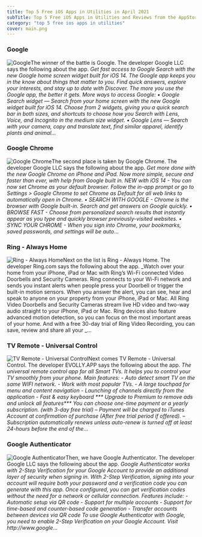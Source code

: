 ```yaml
---
title: Top 5 Free iOS Apps in Utilities in April 2021
subTitle: Top 5 Free iOS Apps in Utilities and Reviews from the AppStore in April 2021.
category: "top 5 free ios apps in utilities"
cover: main.png
---
```


### Google

![Google](https://is1-ssl.mzstatic.com/image/thumb/Purple114/v4/f1/7e/8e/f17e8ed4-1107-202b-f920-45a0cf7fd4ca/logo_gsa_ios_color-0-0-1x_U007emarketing-0-0-0-6-0-0-sRGB-0-0-0-GLES2_U002c0-512MB-85-220-0-0.png/100x100bb.png)The winner of the battle is Google. The developer Google LLC says the following about the app. _Get fast access to Google Search with the new Google home screen widget built for iOS 14. The Google app keeps you in the know about things that matter to you. Find quick answers, explore your interests, and stay up to date with Discover. The more you use the Google app, the better it gets.  More ways to access Google: • Google Search widget — Search from your home screen with the new Google widget built for iOS 14. Choose from 2 widgets, giving you a quick search bar in both sizes, and shortcuts to choose how you Search with Lens, Voice, and Incognito in the medium size widget. • Google Lens — Search with your camera, copy and translate text, find similar apparel, identify plants and animal_...

### Google Chrome

![Google Chrome](https://is4-ssl.mzstatic.com/image/thumb/Purple124/v4/00/5f/cb/005fcb70-bf4d-3ffd-953e-e728c98176f0/AppIcon-0-0-1x_U007emarketing-0-0-0-6-0-0-sRGB-0-0-0-GLES2_U002c0-512MB-85-220-0-0.png/100x100bb.png)The second place is taken by Google Chrome. The developer Google LLC says the following about the app. _Get more done with the new Google Chrome on iPhone and iPad. Now more simple, secure and faster than ever, with help from Google built in.  NEW with iOS 14 - You can now set Chrome as your default browser. Follow the in-app prompt or go to Settings > Google Chrome to set Chrome as Default for all web links to automatically open in Chrome.   • SEARCH WITH GOOGLE - Chrome is the browser with Google built-in. Search and get answers on Google quickly.   • BROWSE FAST - Choose from personalized search results that instantly appear as you type and quickly browser previously-visited websites.  • SYNC YOUR CHROME - When you sign into Chrome, your bookmarks, saved passwords, and settings will be auto_...

### Ring - Always Home

![Ring - Always Home](https://is3-ssl.mzstatic.com/image/thumb/Purple124/v4/9f/9e/57/9f9e57d8-0cb3-3f0d-d06b-103c8e4f37ae/AppIcon-NH-0-0-1x_U007emarketing-0-0-0-10-0-0-sRGB-0-0-0-GLES2_U002c0-512MB-85-220-0-0.png/100x100bb.png)Next on the list is Ring - Always Home. The developer Ring.com says the following about the app. _Watch over your home from your iPhone, iPad or Mac with Ring’s Wi-Fi connected Video Doorbells and Security Cameras.   Ring connects to your Wi-Fi network and sends you instant alerts when people press your Doorbell or trigger the built-in motion sensors. When you answer the alert, you can see, hear and speak to anyone on your property from your iPhone, iPad or Mac.   All Ring Video Doorbells and Security Cameras stream live HD video and two-way audio straight to your iPhone, iPad or Mac. Ring devices also feature advanced motion detection, so you can focus on the most important areas of your home. And with a free 30-day trial of Ring Video Recording, you can save, review and share all your _...

### TV Remote - Universal Control

![TV Remote - Universal Control](https://is4-ssl.mzstatic.com/image/thumb/Purple114/v4/ec/62/60/ec62601b-6e8c-a5d1-fcba-49458f2df9ca/AppIcon-0-0-1x_U007emarketing-0-0-0-7-0-0-sRGB-0-0-0-GLES2_U002c0-512MB-85-220-0-0.png/100x100bb.png)Next comes TV Remote - Universal Control. The developer EVOLLY.APP says the following about the app. _The universal remote control app for all Smart TVs. It helps you to control your TV smoothly from your phone.  Main features: - Auto detect smart TV on the same WIFI network.  - Work with most popular TVs. - A large touchpad for menu and content navigation - Launching of channels directly from the application - Fast & easy keyboard  *** Upgrade to Premium to remove ads and unlock all features***  You can choose one-time payment or a yearly subscription. (with 3-day free trial)  – Payment will be charged to iTunes Account at confirmation of purchase (After free trial period if offered). – Subscription automatically renews unless auto-renew is turned off at least 24-hours before the end of the_...

### Google Authenticator

![Google Authenticator](https://is4-ssl.mzstatic.com/image/thumb/Purple124/v4/f0/8a/0a/f08a0af3-ebba-c6de-f368-9d5f0a0f1ce2/contsched.cnhdpvzb.png/100x100bb.png)Then, we have Google Authenticator. The developer Google LLC says the following about the app. _Google Authenticator works with 2-Step Verification for your Google Account to provide an additional layer of security when signing in.  With 2-Step Verification, signing into your account will require both your password and a verification code you can generate with this app. Once configured, you can get verification codes without the need for a network or cellular connection.  Features include: - Automatic setup via QR code - Support for multiple accounts - Support for time-based and counter-based code generation - Transfer accounts between devices via QR code  To use Google Authenticator with Google, you need to enable 2-Step Verification on your Google Account. Visit http://www.google_...

